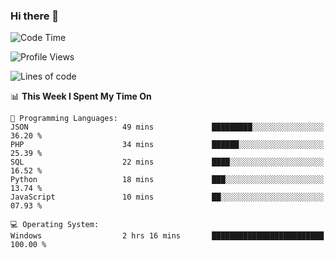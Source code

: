 ### Hi there 👋
<!--START_SECTION:waka-->
![Code Time](http://img.shields.io/badge/Code%20Time-193%20hrs%2010%20mins-blue)

![Profile Views](http://img.shields.io/badge/Profile%20Views-0-blue)

![Lines of code](https://img.shields.io/badge/From%20Hello%20World%20I%27ve%20Written-1.0%20million%20lines%20of%20code-blue)

📊 **This Week I Spent My Time On** 

```text
💬 Programming Languages: 
JSON                     49 mins             █████████░░░░░░░░░░░░░░░░   36.20 % 
PHP                      34 mins             ██████░░░░░░░░░░░░░░░░░░░   25.39 % 
SQL                      22 mins             ████░░░░░░░░░░░░░░░░░░░░░   16.52 % 
Python                   18 mins             ███░░░░░░░░░░░░░░░░░░░░░░   13.74 % 
JavaScript               10 mins             ██░░░░░░░░░░░░░░░░░░░░░░░   07.93 % 

💻 Operating System: 
Windows                  2 hrs 16 mins       █████████████████████████   100.00 % 
```


<!--END_SECTION:waka-->
<!--
**AnimeruFR/AnimeruFR** is a ✨ _special_ ✨ repository because its `README.md` (this file) appears on your GitHub profile.

Here are some ideas to get you started:

- 🔭 I’m currently working on ...
- 🌱 I’m currently learning ...
- 👯 I’m looking to collaborate on ...
- 🤔 I’m looking for help with ...
- 💬 Ask me about ...
- 📫 How to reach me: ...
- 😄 Pronouns: ...
- ⚡ Fun fact: ...
-->
